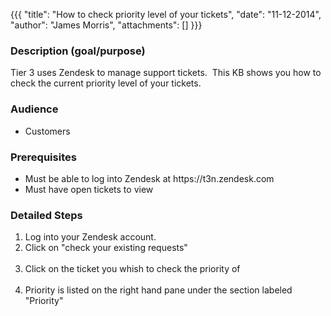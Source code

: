 {{{
  "title": "How to check priority level of your tickets",
  "date": "11-12-2014",
  "author": "James Morris",
  "attachments": []
}}}

<h3>Description (goal/purpose)</h3>
<p>Tier 3 uses Zendesk to manage support tickets.&nbsp;&nbsp;This KB shows you how to check the current priority level of your tickets.&nbsp;</p>
<h3>Audience</h3>
<ul>
  <li>Customers</li>
</ul>
<h3>Prerequisites</h3>
<ul>
  <li>Must be able to log into Zendesk at https://t3n.zendesk.com</li>
  <li>Must have open tickets to view</li>
</ul>
<h3>Detailed Steps</h3>
<ol>
  <li>Log into your Zendesk account.</li>
  <li>Click on "check your existing requests"
    <br /><img alt />
  </li>
  <li>Click on the ticket you whish to check the priority of
    <br /><img alt />
  </li>
  <li>Priority is listed on the right hand pane under the section labeled "Priority"</li>
</ol>
<p><img alt />
</p>